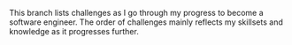 This branch lists challenges as I go through my progress to become a software engineer.
The order of challenges mainly reflects my skillsets and knowledge as it progresses further.
